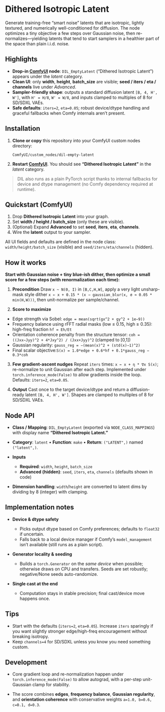 # Dithered Isotropic Latent

Generate training-free “smart noise” latents that are isotropic, lightly textured, and numerically well-conditioned for diffusion. The node optimizes a tiny objective a few steps over Gaussian noise, then re-normalizes—yielding latents that tend to start samplers in a healthier part of the space than plain i.i.d. noise.  

## Highlights

* **Drop-in [ComfyUI](https://github.com/comfyanonymous/ComfyUI) node**: `DIL_EmptyLatent` (“Dithered Isotropic Latent”) appears under the *latent* category. 
* **Clean UI**: only **width**, **height**, **batch_size** are visible; **seed / iters / eta / channels** live under *Advanced*.  
* **Sampler-friendly shape**: outputs a standard diffusion latent `[B, 4, H', W']`, with `H' = H/8`, `W' = W/8`, and inputs clamped to multiples of 8 for SD/SDXL VAEs.  
* **Safe defaults**: `iters=2`, `eta=0.05`; robust device/dtype handling and graceful fallbacks when Comfy internals aren’t present.  

## Installation

1. **Clone or copy** this repository into your ComfyUI custom nodes directory:

   ```
   ComfyUI/custom_nodes/dil-empty-latent
   ```
2. **Restart [ComfyUI](https://github.com/comfyanonymous/ComfyUI)**. You should see **“Dithered Isotropic Latent”** in the *latent* category. 

> DIL also runs as a plain PyTorch script thanks to internal fallbacks for device and dtype management (no Comfy dependency required at runtime). 

## Quickstart (ComfyUI)

1. Drop **Dithered Isotropic Latent** into your graph.
2. Set **width / height / batch_size** (only these are visible).
3. (Optional) Expand **Advanced** to set **seed**, **iters**, **eta**, **channels**.
4. Wire the **latent** output to your sampler.

All UI fields and defaults are defined in the node class: `width/height/batch_size` (visible) and `seed/iters/eta/channels` (hidden). 

## How it works

**Start with Gaussian noise + tiny blue-ish dither, then optimize a small score for a few steps (with renormalization each time):**

1. **Precondition**
   Draw `x ~ N(0, I)` in `[B,C,H,W]`, apply a very light unsharp-mask style dither
   `x ← x + 0.15 * (x − gaussian_blur(x, σ ≈ 0.05 * min(H,W)))`, then unit-normalize per sample/channel.  

2. **Score to maximize**

* Edge strength via Sobel: `edge = mean(sqrt(gx^2 + gy^2 + 1e−9))`
* Frequency balance using rFFT radial masks (low ≤ 0.15, high ≥ 0.35): high-freq fraction `hf = Eh/Et`
* Orientation coherence penalty from the structure tensor:
  `coh = ((Jxx−Jyy)^2 + 4*Jxy^2) / (Jxx+Jyy)^2` (clamped to [0,1])
* Gaussian regularity: `gauss_reg = −(mean(x)^2 + (std(x)−1)^2)`
* Final scalar objective:`S(x) = 1.0*edge + 0.6*hf + 0.1*gauss_reg − 0.3*coh`

3. **Few gradient-ascent nudges**
   Repeat `iters` times: `x ← x + η * ∇x S(x)`; re-normalize to unit Gaussian after each step. Implemented under `torch.inference_mode(False)` to allow gradients inside the loop. Defaults: `iters=2`, `eta=0.05`.   

4. **Output**
   Cast once to the target device/dtype and return a diffusion-ready latent `[B, 4, H', W']`. Shapes are clamped to multiples of 8 for SD/SDXL VAEs.  

## Node API

* **Class / Mapping**: `DIL_EmptyLatent` (exported via `NODE_CLASS_MAPPINGS`) with display name **“Dithered Isotropic Latent.”** 
* **Category**: `latent` • **Function**: `make` • **Return**: `("LATENT",)` named `("latent",)`. 
* **Inputs**

  * **Required**: `width`, `height`, `batch_size`
  * **Advanced (hidden)**: `seed`, `iters`, `eta`, `channels` (defaults shown in code) 
* **Dimension handling**: `width`/`height` are converted to latent dims by dividing by 8 (integer) with clamping. 

## Implementation notes

* **Device & dtype safety**

  * Picks output dtype based on Comfy preferences; defaults to `float32` if uncertain. 
  * Falls back to a local device manager if Comfy’s `model_management` isn’t available (still runs as a plain script). 
* **Generator locality & seeding**

  * Builds a `torch.Generator` on the *same device* when possible; otherwise draws on CPU and transfers. Seeds are set robustly; negative/None seeds auto-randomize.  
* **Single cast at the end**

  * Computation stays in stable precision; final cast/device move happens once. 

## Tips

* Start with the defaults (`iters=2`, `eta=0.05`). Increase `iters` sparingly if you want slightly stronger edge/high-freq encouragement without breaking isotropy.  
* Keep `channels=4` for SD/SDXL unless you know you need something custom. 

## Development

* Core gradient loop and re-normalization happen under `torch.inference_mode(False)` to allow autograd, with a per-step unit-Gaussian clamp for stability. 

* The score combines **edges**, **frequency balance**, **Gaussian regularity**, and **orientation coherence** with conservative weights `a=1.0, b=0.6, c=0.1, d=0.3`. 

